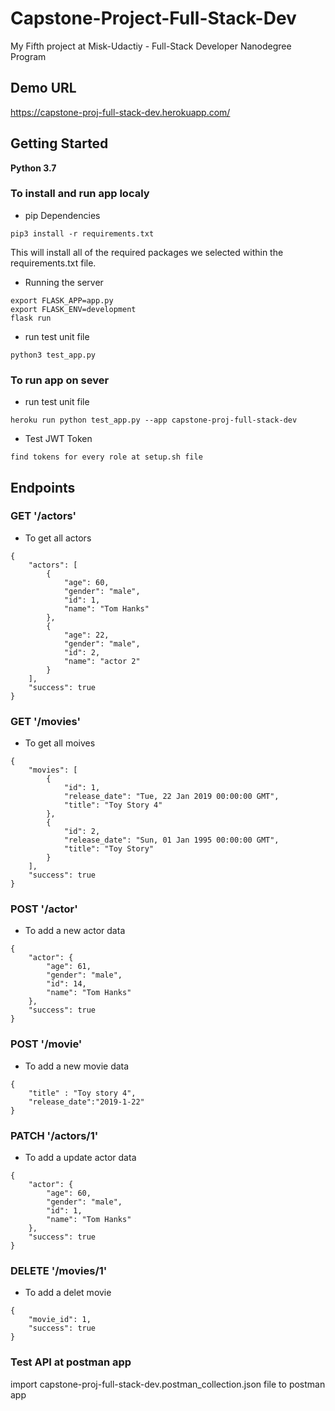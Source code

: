 # Capstone-Project-Full-Stack-Dev
My Fifth project at Misk-Udactiy - Full-Stack Developer Nanodegree Program

## Demo URL 
https://capstone-proj-full-stack-dev.herokuapp.com/

## Getting Started
**Python 3.7**

### To install and run app localy

- pip Dependencies 
```
pip3 install -r requirements.txt
```
This will install all of the required packages we selected within the requirements.txt file.

- Running the server
```
export FLASK_APP=app.py
export FLASK_ENV=development
flask run
```
- run test unit file
```
python3 test_app.py
```
### To run app on sever
- run test unit file
```
heroku run python test_app.py --app capstone-proj-full-stack-dev
```
- Test JWT Token 
```
find tokens for every role at setup.sh file
```

## Endpoints
### GET '/actors'
- To get all actors
```
{
    "actors": [
        {
            "age": 60,
            "gender": "male",
            "id": 1,
            "name": "Tom Hanks"
        },
        {
            "age": 22,
            "gender": "male",
            "id": 2,
            "name": "actor 2"
        }
    ],
    "success": true
}
```
### GET '/movies'
- To get all moives
```
{
    "movies": [
        {
            "id": 1,
            "release_date": "Tue, 22 Jan 2019 00:00:00 GMT",
            "title": "Toy Story 4"
        },
        {
            "id": 2,
            "release_date": "Sun, 01 Jan 1995 00:00:00 GMT",
            "title": "Toy Story"
        }
    ],
    "success": true
}

```
### POST '/actor'
- To add a new actor data
```
{
    "actor": {
        "age": 61,
        "gender": "male",
        "id": 14,
        "name": "Tom Hanks"
    },
    "success": true
}
```
### POST '/movie'
- To add a new movie data
```
{
    "title" : "Toy story 4",
    "release_date":"2019-1-22"
}
```
### PATCH '/actors/1'
- To add a update actor data
```
{
    "actor": {
        "age": 60,
        "gender": "male",
        "id": 1,
        "name": "Tom Hanks"
    },
    "success": true
}
```

### DELETE '/movies/1'
- To add a delet movie
```
{
    "movie_id": 1,
    "success": true
}
```

### Test API at postman app
import capstone-proj-full-stack-dev.postman_collection.json file to postman app

